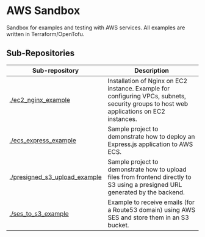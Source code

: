 # AWS Sandbox

Sandbox for examples and testing with AWS services. All examples are written in Terraform/OpenTofu.

## Sub-Repositories

| Sub-repository | Description |
| --- | --- |
| [./ec2_nginx_example](./ec2_nginx_example) | Installation of Nginx on EC2 instance. Example for configuring VPCs, subnets, security groups to host web applications on EC2 instances. |
| [./ecs_express_example](./ecs_express_example) | Sample project to demonstrate how to deploy an Express.js application to AWS ECS. |
| [./presigned_s3_upload_example](./presigned_s3_upload_example) | Sample project to demonstrate how to upload files from frontend directly to S3 using a presigned URL generated by the backend. |
| [./ses_to_s3_example](./ses_to_s3_example) | Example to receive emails (for a Route53 domain) using AWS SES and store them in an S3 bucket. |